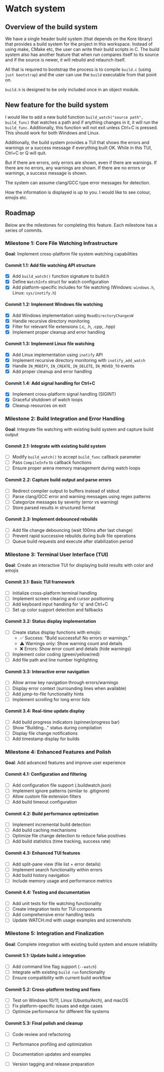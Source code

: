 # Watch system

## Overview of the build system

We have a single header build system (that depends on the Kore library) that
provides a build system for the project in this workspace.  Instead of using
make, CMake etc, the user can write their build scripts in C.  The build system
also has another feature that when run compares itself to its source and if the
source is newer, it will rebuild and relaunch itself.

All that is required to bootstrap the process is to compile `build.c` (using
`just bootstrap`) and the user can use the `build` executable from that point
on.

`build.h` is designed to be only included once in an object module.

## New feature for the build system

I would like to add a new build function `build_watch("source path",
build_func)` that watches a path and if anything changes in it, it will run the
`build_func`.  Additionally, this function will not exit unless Ctrl+C is
pressed.  This should work for both Windows and Linux.

Additionally, the build system provides a TUI that shows the errors and warnings
or a success message if everything built OK.  While in this TUI, Ctrl+C or Q
will quit.

But if there are errors, only errors are shown, even if there are warnings.  If
there are no errors, any warnings are shown.  If there are no errors or
warnings, a success message is shown.

The system can assume clang/GCC type error messages for detection.

How the information is displayed is up to you.  I would like to see colour,
emojis etc.

## Roadmap

Below are the milestones for completing this feature.  Each milestone has a
series of commits.

### Milestone 1: Core File Watching Infrastructure
**Goal**: Implement cross-platform file system watching capabilities

#### Commit 1.1: Add file watching API structure
- [x] Add `build_watch()` function signature to build.h
- [x] Define `WatchInfo` struct for watch configuration
- [x] Add platform-specific includes for file watching (Windows: `windows.h`, Linux: `sys/inotify.h`)

#### Commit 1.2: Implement Windows file watching
- [x] Add Windows implementation using `ReadDirectoryChangesW`
- [x] Handle recursive directory monitoring
- [x] Filter for relevant file extensions (.c, .h, .cpp, .hpp)
- [x] Implement proper cleanup and error handling

#### Commit 1.3: Implement Linux file watching  
- [x] Add Linux implementation using `inotify` API
- [x] Implement recursive directory monitoring with `inotify_add_watch`
- [x] Handle `IN_MODIFY`, `IN_CREATE`, `IN_DELETE`, `IN_MOVED_TO` events
- [x] Add proper cleanup and error handling

#### Commit 1.4: Add signal handling for Ctrl+C
- [x] Implement cross-platform signal handling (SIGINT)
- [x] Graceful shutdown of watch loops
- [x] Cleanup resources on exit

### Milestone 2: Build Integration and Error Handling
**Goal**: Integrate file watching with existing build system and capture build output

#### Commit 2.1: Integrate with existing build system
- [ ] Modify `build_watch()` to accept `build_func` callback parameter
- [ ] Pass `CompileInfo` to callback functions
- [ ] Ensure proper arena memory management during watch loops

#### Commit 2.2: Capture build output and parse errors
- [ ] Redirect compiler output to buffers instead of stdout
- [ ] Parse clang/GCC error and warning messages using regex patterns
- [ ] Categorize messages by severity (error vs warning)
- [ ] Store parsed results in structured format

#### Commit 2.3: Implement debounced rebuilds
- [ ] Add file change debouncing (wait 100ms after last change)
- [ ] Prevent rapid successive rebuilds during bulk file operations
- [ ] Queue build requests and execute after stabilization period

### Milestone 3: Terminal User Interface (TUI)
**Goal**: Create an interactive TUI for displaying build results with color and emojis

#### Commit 3.1: Basic TUI framework
- [ ] Initialize cross-platform terminal handling
- [ ] Implement screen clearing and cursor positioning
- [ ] Add keyboard input handling for 'q' and Ctrl+C
- [ ] Set up color support detection and fallbacks

#### Commit 3.2: Status display implementation
- [ ] Create status display functions with emojis:
  - ✅ Success: "Build successful! No errors or warnings."
  - ⚠️  Warnings only: Show warning count and details
  - ❌ Errors: Show error count and details (hide warnings)
- [ ] Implement color coding (green/yellow/red)
- [ ] Add file path and line number highlighting

#### Commit 3.3: Interactive error navigation
- [ ] Allow arrow key navigation through errors/warnings
- [ ] Display error context (surrounding lines when available)
- [ ] Add jump-to-file functionality hints
- [ ] Implement scrolling for long error lists

#### Commit 3.4: Real-time update display
- [ ] Add build progress indicators (spinner/progress bar)
- [ ] Show "Building..." status during compilation
- [ ] Display file change notifications
- [ ] Add timestamp display for builds

### Milestone 4: Enhanced Features and Polish
**Goal**: Add advanced features and improve user experience

#### Commit 4.1: Configuration and filtering
- [ ] Add configuration file support (.buildwatch.json)
- [ ] Implement ignore patterns (similar to .gitignore)
- [ ] Allow custom file extension filters
- [ ] Add build timeout configuration

#### Commit 4.2: Build performance optimization
- [ ] Implement incremental build detection
- [ ] Add build caching mechanisms
- [ ] Optimize file change detection to reduce false positives
- [ ] Add build statistics (time tracking, success rate)

#### Commit 4.3: Enhanced TUI features
- [ ] Add split-pane view (file list + error details)
- [ ] Implement search functionality within errors
- [ ] Add build history navigation
- [ ] Include memory usage and performance metrics

#### Commit 4.4: Testing and documentation
- [ ] Add unit tests for file watching functionality
- [ ] Create integration tests for TUI components
- [ ] Add comprehensive error handling tests
- [ ] Update WATCH.md with usage examples and screenshots

### Milestone 5: Integration and Finalization
**Goal**: Complete integration with existing build system and ensure reliability

#### Commit 5.1: Update build.c integration
- [ ] Add command line flag support (`--watch`)
- [ ] Integrate with existing `build run` functionality
- [ ] Ensure compatibility with current build workflow

#### Commit 5.2: Cross-platform testing and fixes
- [ ] Test on Windows 10/11, Linux (Ubuntu/Arch), and macOS
- [ ] Fix platform-specific issues and edge cases
- [ ] Optimize performance for different file systems

#### Commit 5.3: Final polish and cleanup
- [ ] Code review and refactoring
- [ ] Performance profiling and optimization
- [ ] Documentation updates and examples
- [ ] Version tagging and release preparation

